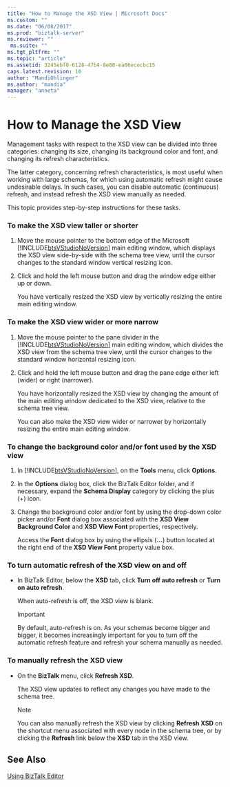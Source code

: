 ```yaml
---
title: "How to Manage the XSD View | Microsoft Docs"
ms.custom: ""
ms.date: "06/08/2017"
ms.prod: "biztalk-server"
ms.reviewer: ""
 ms.suite: ""
ms.tgt_pltfrm: ""
ms.topic: "article"
ms.assetid: 3245ebf0-6128-47b4-8e88-ea06ececbc15
caps.latest.revision: 10
author: "MandiOhlinger"
ms.author: "mandia"
manager: "anneta"
---
```

# How to Manage the XSD View
Management tasks with respect to the XSD view can be divided into three categories: changing its size, changing its background color and font, and changing its refresh characteristics.  
  
 The latter category, concerning refresh characteristics, is most useful when working with large schemas, for which using automatic refresh might cause undesirable delays. In such cases, you can disable automatic (continuous) refresh, and instead refresh the XSD view manually as needed.  
  
 This topic provides step-by-step instructions for these tasks.  
  
### To make the XSD view taller or shorter  
  
1.  Move the mouse pointer to the bottom edge of the Microsoft [!INCLUDE[btsVStudioNoVersion](../includes/btsvstudionoversion-md.md)] main editing window, which displays the XSD view side-by-side with the schema tree view, until the cursor changes to the standard window vertical resizing icon.  
  
2.  Click and hold the left mouse button and drag the window edge either up or down.  
  
     You have vertically resized the XSD view by vertically resizing the entire main editing window.  
  
### To make the XSD view wider or more narrow  
  
1.  Move the mouse pointer to the pane divider in the [!INCLUDE[btsVStudioNoVersion](../includes/btsvstudionoversion-md.md)] main editing window, which divides the XSD view from the schema tree view, until the cursor changes to the standard window horizontal resizing icon.  
  
2.  Click and hold the left mouse button and drag the pane edge either left (wider) or right (narrower).  
  
     You have horizontally resized the XSD view by changing the amount of the main editing window dedicated to the XSD view, relative to the schema tree view.  
  
     You can also make the XSD view wider or narrower by horizontally resizing the entire main editing window.  
  
### To change the background color and/or font used by the XSD view  
  
1.  In [!INCLUDE[btsVStudioNoVersion](../includes/btsvstudionoversion-md.md)], on the **Tools** menu, click **Options**.  
  
2.  In the **Options** dialog box, click the BizTalk Editor folder, and if necessary, expand the **Schema Display** category by clicking the plus (+) icon.  
  
3.  Change the background color and/or font by using the drop-down color picker and/or **Font** dialog box associated with the **XSD View Background Color** and **XSD View Font** properties, respectively.  
  
     Access the **Font** dialog box by using the ellipsis (**…**) button located at the right end of the **XSD View Font** property value box.  
  
### To turn automatic refresh of the XSD view on and off  
  
-   In BizTalk Editor, below the **XSD** tab, click **Turn off auto refresh** or **Turn on auto refresh**.  
  
     When auto-refresh is off, the XSD view is blank.  
  
    > [!IMPORTANT]
    >  By default, auto-refresh is on. As your schemas become bigger and bigger, it becomes increasingly important for you to turn off the automatic refresh feature and refresh your schema manually as needed.  
  
### To manually refresh the XSD view  
  
-   On the **BizTalk** menu, click **Refresh XSD**.  
  
     The XSD view updates to reflect any changes you have made to the schema tree.  
  
    > [!NOTE]
    >  You can also manually refresh the XSD view by clicking **Refresh XSD** on the shortcut menu associated with every node in the schema tree, or by clicking the **Refresh** link below the **XSD** tab in the XSD view.  
  
## See Also  
 [Using BizTalk Editor](../core/using-biztalk-editor.md)